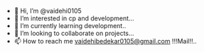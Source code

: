 - 👋 Hi, I’m @vaidehi0105
- 👀 I’m interested in cp and development...
- 🌱 I’m currently learning development..
- 💞️ I’m looking to collaborate on projects...
- 📫 How to reach me vaidehibedekar0105@gmail.com !!!Mail!!..

<!---
vaidehi0105/vaidehi0105 is a ✨ special ✨ repository because its `README.md` (this file) appears on your GitHub profile.
You can click the Preview link to take a look at your changes.
--->
